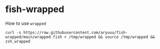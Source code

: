 # fish-wrapped

How to use `wrapped`

```console
curl -s https://raw.githubusercontent.com/aryuuu/fish-wrapped/main/wrapped.fish > /tmp/wrapped && source /tmp/wrapped && zsh_wrapped
```
